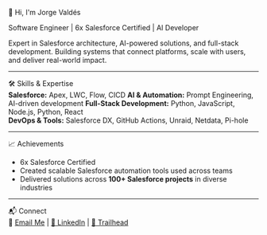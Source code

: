 👋 Hi, I'm Jorge Valdés

Software Engineer | 6x Salesforce Certified | AI Developer

Expert in Salesforce architecture, AI-powered solutions, and full-stack development. Building systems that connect platforms, scale with users, and deliver real-world impact.

---

🛠️ Skills & Expertise  
**Salesforce:** Apex, LWC, Flow, CICD
**AI & Automation:** Prompt Engineering, AI-driven development
**Full-Stack Development:** Python, JavaScript, Node.js, Python, React  
**DevOps & Tools:** Salesforce DX, GitHub Actions, Unraid, Netdata, Pi-hole

---

📈 Achievements  
- 6x Salesforce Certified
- Created scalable Salesforce automation tools used across teams  
- Delivered solutions across **100+ Salesforce projects** in diverse industries

---

📬 Connect  
📧 [Email Me](mailto:jorgevaldespuig@gmail.com) | [🔗 LinkedIn](https://www.linkedin.com/in/jorgevaldespuig) | [🌟 Trailhead](https://www.salesforce.com/trailblazer/jvaldesp)
